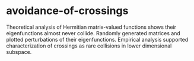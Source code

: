 # avoidance-of-crossings
Theoretical analysis of Hermitian matrix-valued functions shows their eigenfunctions almost never collide.
Randomly generated matrices and plotted perturbations of their eigenfunctions.
Empirical analysis supported characterization of crossings as rare collisions in lower dimensional subspace.
